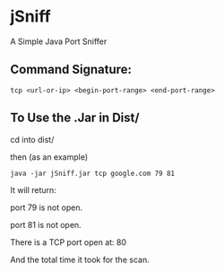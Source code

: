 # jSniff
A Simple Java Port Sniffer

## Command Signature: ##

```
tcp <url-or-ip> <begin-port-range> <end-port-range>
```

## To Use the .Jar in **Dist/** ##

cd into dist/

then (as an example)

```
java -jar jSniff.jar tcp google.com 79 81
```

It will return:

port 79 is not open.

port 81 is not open.

There is a TCP port open at: 80

And the total time it took for the scan.
